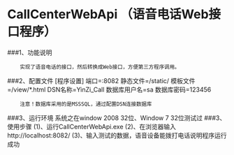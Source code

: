 CallCenterWebApi （语音电话Web接口程序）
=======================================

###1、功能说明

		实现了语音电话的接口，然后转换成Web接口，方便第三方程序调用。

###2、配置文件
		[程序设置]
		端口=:8082
		静态文件=/static/
		模板文件=/view/*.html
		DSN名称=YinZi_Call
		数据库用户名=sa
		数据库密码=123456

		注意！数据库采用的是MSSSQL，通过配置DSN连接数据库
###3、运行环境
		系统之在window 2008 32位、Window 7 32位测试过
###3、使用步骤
		(1)、运行CallCenterWebApi.exe
		(2)、在浏览器输入http://localhost:8082/
		(3)、输入测试的数据，语音设备能拨打电话说明程序运行成功